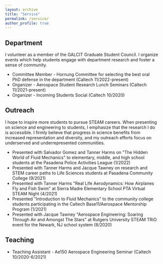 ```yaml
---
layout: archive
title: "Service"
permalink: /service/
author_profile: true
---
```


<h2>Department</h2>
I volunteer as a member of the GALCIT Graduate Student Council. I organize events which help students engage with department research and foster a sense of community.
<ul>
	<li>Committee Member - Hornung Committee for selecting the best oral PhD defense in the department (Caltech 11/2022-present) </li>
	<li>Organizer - Aerospace Student Research Lunch Seminars (Caltech 11/2021-present) </li>
	<li>Organizer - Incoming Students Social (Caltech 10/2020) </li>
</ul>

<h2>Outreach</h2>

I hope to inspire more students to pursue STEAM careers. When presenting on science and engineering to students, I emphasize that the research I do is accessible. I firmly believe that progress in science benefits from increased representation and diversity, and my outreach efforts focus on underserved and underrepresented communities.

<ul>
	<li>Presented with Salvador Gomez and Tanner Harms on "The Hidden World of Fluid Mechanics" to elementary, middle, and high school students at the Pasadena Police Activities League (1/2022)</li>
	<li>Presented with Tanner Harms and Jacque Tawney on research and STEM career paths to Life Sciences students at Pasadena Community College (9/2021)</li>
	<li>Presented with Tanner Harms "Real Life Aerodynamics: How Airplanes Fly and Fish Swim" at Sierra Madre Elementary School PTA Virtual STEAM Night (4/2021)</li>
	<li>Presented "Introduction to Fluid Mechanics" to the community college students participating in the Caltech Base11/Aerospace Mentorship Program (1/2021)</li>
	<li>Presented with Jacque Tawney "Aerospace Engineering: Soaring Through Air and Amongst The Stars" at Rutgers University STEAM TRiO event for the Newark, NJ school system (8/2020)</li>
</ul>

<h2>Teaching</h2>

<ul>
	<li>Teaching Assistant - Ae150 Aerospace Engineering Seminar (Caltech 10/2020-6/2021) </li>
</ul>
